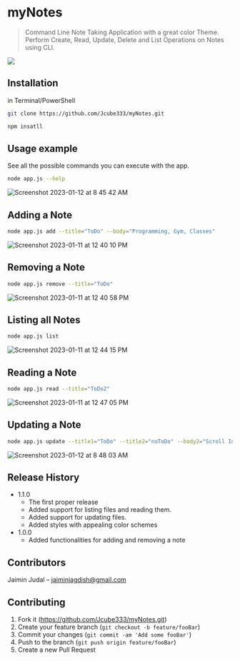 # myNotes
> Command Line Note Taking Application with a great color Theme.  
Perform Create, Read, Update, Delete and List Operations on Notes using CLI.

![](header.png)

## Installation

in Terminal/PowerShell

```sh
git clone https://github.com/Jcube333/myNotes.git
```

```sh
npm insatll
```


## Usage example

See all the possible commands you can execute with the app.
```sh
node app.js --help
```

![Screenshot 2023-01-12 at 8 45 42 AM](https://user-images.githubusercontent.com/73747890/211967468-2230c7a0-b496-4e68-a352-7b7ce598b521.png)


## Adding a Note
```sh
node app.js add --title="ToDo" --body="Programming, Gym, Classes"
```
![Screenshot 2023-01-11 at 12 40 10 PM](https://user-images.githubusercontent.com/73747890/211740620-de4dc1e1-27b7-420e-9dc2-7d24c5c77495.png)

## Removing a Note
```sh
node app.js remove --title="ToDo"
```
![Screenshot 2023-01-11 at 12 40 58 PM](https://user-images.githubusercontent.com/73747890/211740756-e4d8fe7f-858a-48ca-b743-0561f955c198.png)

## Listing all Notes
```sh
node app.js list
```
![Screenshot 2023-01-11 at 12 44 15 PM](https://user-images.githubusercontent.com/73747890/211741281-db310129-16f3-44ba-a25b-81e16298813e.png)

## Reading a Note
```sh
node app.js read --title="ToDo2"
```
![Screenshot 2023-01-11 at 12 47 05 PM](https://user-images.githubusercontent.com/73747890/211741774-020a26e2-2881-425c-99dd-2a69fb7c9af4.png)

## Updating a Note
```sh
node app.js update --title1="ToDo" --title2="noToDo" --body2="Scroll Instagram, Sleep for 25 hours"
```
![Screenshot 2023-01-12 at 8 48 03 AM](https://user-images.githubusercontent.com/73747890/211967776-0c83eece-ef4a-4b68-a9a7-e02b77154e32.png)



## Release History

* 1.1.0
    * The first proper release
    * Added support for listing files and reading them.
    * Added support for updating files.
    * Added styles with appealing color schemes
* 1.0.0
    * Added functionalities for adding and removing a note

## Contributors

Jaimin Judal – jaiminjagdish@gmail.com



## Contributing

1. Fork it (https://github.com/Jcube333/myNotes.git)
2. Create your feature branch (`git checkout -b feature/fooBar`)
3. Commit your changes (`git commit -am 'Add some fooBar'`)
4. Push to the branch (`git push origin feature/fooBar`)
5. Create a new Pull Request

<!-- Markdown link & img dfn's -->
[npm-image]: https://img.shields.io/npm/v/datadog-metrics.svg?style=flat-square
[npm-url]: https://npmjs.org/package/datadog-metrics
[npm-downloads]: https://img.shields.io/npm/dm/datadog-metrics.svg?style=flat-square
[travis-image]: https://img.shields.io/travis/dbader/node-datadog-metrics/master.svg?style=flat-square
[travis-url]: https://travis-ci.org/dbader/node-datadog-metrics
[wiki]: https://github.com/yourname/yourproject/wiki
